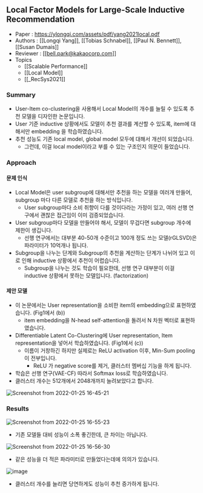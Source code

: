 ## Local Factor Models for Large-Scale Inductive Recommendation
- Paper : https://ylongqi.com/assets/pdf/yang2021local.pdf
- Authors : [[Longqi Yang]], [[Tobias Schnabel]], [[Paul N. Bennett]], [[Susan Dumais]]
- Reviewer : [[bell.park@kakaocorp.com]]
- Topics
	- [[Scalable Performance]]
	- [[Local Model]]
	- [[_RecSys2021]]

### Summary
* User-Item co-clustering을 사용해서 Local Model의 개수를 늘릴 수 있도록 추천 모델을 디자인한 논문입니다.
* User 기준 inductive 상황에서도 모델이 추천 결과를 계산할 수 있도록, item에 대해서만 embedding 을 학습하였습니다.
* 추천 성능도 기존 local model, global model 모두에 대해서 개선이 되었습니다.
  * 그런데, 이걸 local model이라고 부를 수 있는 구조인지 의문이 들었습니다.

### Approach
#### 문제 인식
* Local Model은 user subgroup에 대해서만 추천을 하는 모델을 여러개 만들어, subgroup 마다 다른 모델로 추천을 하는 방식입니다.
  * User subgroup마다 소비 취향이 다를 것이다라는 가정이 있고, 여러 선행 연구에서 괜찮은 접근임이 이미 검증되었습니다.
* User subgroup마다 모델을 만들어야 해서, 모델이 무겁다면 subgroup 개수에 제한이 생깁니다.
  * 선행 연구에서는 대부분 40-50개 수준이고 100개 정도 쓰는 모델(rGLSVD)은 파라미터가 10억개나 됩니다.
* Subgroup을 나누는 단계와 Subgroup의 추천을 계산하는 단계가 나뉘어 있고 이로 인해 inductive 상황에서 추천이 어렵습니다.
  * Subgroup을 나누는 것도 학습이 필요한데, 선행 연구 대부분이 이걸 inductive 상황에서 못하는 모델입니다. (factorization)

#### 제안 모델
* 이 논문에서는 User representation을 소비한 item의 embedding으로 표현하였습니다. (Fig1에서 (b))
  * item embedding을 N-head self-attention을 돌려서 N 차원 벡터로 표현하였습니다.
* Differentiable Latent Co-Clustering에 User representation, Item representation을 넣어서 학습하였습니다. (Fig1에서 (c))
  * 이름이 거창하긴 하지만 실제로는 ReLU activation 이후, Min-Sum pooling이 전부입니다.
    * ReLU 가 negative score를 제거, 클러스터 멤버십 기능을 하게 됩니다.
* 학습은 선행 연구(VAE-CF) 따라서 Softmax loss로 학습하였습니다.
* 클러스터 개수는 512개에서 2048개까지 늘려보았다고 합니다.

![Screenshot from 2022-01-25 16-45-21](https://github.daumkakao.com/storage/user/3654/files/0da0411c-2cbc-40ca-a4c2-9511adf1aceb)

### Results
![Screenshot from 2022-01-25 16-55-23](https://github.daumkakao.com/storage/user/3654/files/965a483f-2c57-4531-bae1-0e16d88f820a)
- 기존 모델들 대비 성능이 소폭 좋긴한데, 큰 차이는 아닙니다.

![Screenshot from 2022-01-25 16-56-30](https://github.daumkakao.com/storage/user/3654/files/e4d61d85-6bea-4a62-a446-e4f73efae8db)
- 같은 성능을 더 적은 파라미터로 만들었다는데에 의의가 있습니다.

![image](https://github.daumkakao.com/storage/user/3654/files/57470b30-95bb-431c-b932-5be921149868)
- 클러스터 개수를 늘리면 당연하게도 성능이 추천 증가하게 됩니다.